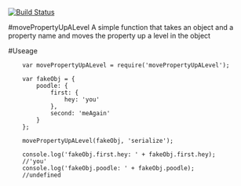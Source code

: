 [![Build Status](https://travis-ci.org/tnrich/movePropertyUpALevel.svg?branch=master)](https://travis-ci.org/tnrich/movePropertyUpALevel)

#movePropertyUpALevel
A simple function that takes an object and a property name and moves the property up a level in the object

#Useage

```
	var movePropertyUpALevel = require('movePropertyUpALevel');
	
	var fakeObj = {
		poodle: {
			first: {
				hey: 'you'
			},
			second: 'meAgain'
		}
	};

	movePropertyUpALevel(fakeObj, 'serialize');

	console.log('fakeObj.first.hey: ' + fakeObj.first.hey);
	//'you'
	console.log('fakeObj.poodle: ' + fakeObj.poodle);
	//undefined
```
